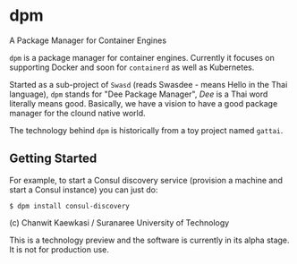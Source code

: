# dpm
A Package Manager for Container Engines

`dpm` is a package manager for container engines.
Currently it focuses on supporting Docker and soon for `containerd` as well as Kubernetes.

Started as a sub-project of `Swasd` (reads Swasdee - means Hello in the Thai language),
`dpm` stands for "Dee Package Manager", *Dee* is a Thai word literally means good.
Basically, we have a vision to have a good package manager for the clound native world.

The technology behind `dpm` is historically from a toy project named `gattai`.

## Getting Started

For example, to start a Consul discovery service (provision a machine and start a Consul instance) 
you can just do:

`$ dpm install consul-discovery`

(c) Chanwit Kaewkasi / Suranaree University of Technology

This is a technology preview and the software is currently in its alpha stage.
It is not for production use.

